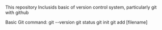 This repository Inclusids basic of version control system, particularly git with github

Basic Git command:
git --version
git status
git init
git add [filename]
